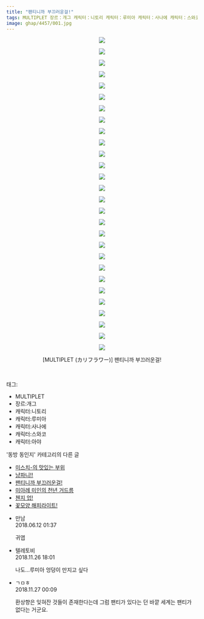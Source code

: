 ```yaml
---
title: "팬티니까 부끄러운걸!"
tags: MULTIPLET 장르：개그 캐릭터：니토리 캐릭터：루미아 캐릭터：사나에 캐릭터：스와코 캐릭터：아야 カリフラワー 동방_동인지
image: ghap/4457/001.jpg
---
```

<div class="article">
<p style="text-align: center; clear: none; float: none;"><img src="{{ site.nasurl }}/ghap/4457/001.jpg"/></p>
<p style="text-align: center; clear: none; float: none;"><img src="{{ site.nasurl }}/ghap/4457/002.jpg"/></p>
<p style="text-align: center; clear: none; float: none;"><img src="{{ site.nasurl }}/ghap/4457/003.jpg"/></p>
<p style="text-align: center; clear: none; float: none;"><img src="{{ site.nasurl }}/ghap/4457/004.jpg"/></p>
<p style="text-align: center; clear: none; float: none;"><img src="{{ site.nasurl }}/ghap/4457/005.jpg"/></p>
<p style="text-align: center; clear: none; float: none;"><img src="{{ site.nasurl }}/ghap/4457/006.jpg"/></p>
<p style="text-align: center; clear: none; float: none;"><img src="{{ site.nasurl }}/ghap/4457/007.jpg"/></p>
<p style="text-align: center; clear: none; float: none;"><img src="{{ site.nasurl }}/ghap/4457/008.jpg"/></p>
<p style="text-align: center; clear: none; float: none;"><img src="{{ site.nasurl }}/ghap/4457/009.jpg"/></p>
<p style="text-align: center; clear: none; float: none;"><img src="{{ site.nasurl }}/ghap/4457/010.jpg"/></p>
<p style="text-align: center; clear: none; float: none;"><img src="{{ site.nasurl }}/ghap/4457/011.jpg"/></p>
<p style="text-align: center; clear: none; float: none;"><img src="{{ site.nasurl }}/ghap/4457/012.jpg"/></p>
<p style="text-align: center; clear: none; float: none;"><img src="{{ site.nasurl }}/ghap/4457/013.jpg"/></p>
<p style="text-align: center; clear: none; float: none;"><img src="{{ site.nasurl }}/ghap/4457/014.jpg"/></p>
<p style="text-align: center; clear: none; float: none;"><img src="{{ site.nasurl }}/ghap/4457/015.jpg"/></p>
<p style="text-align: center; clear: none; float: none;"><img src="{{ site.nasurl }}/ghap/4457/016.jpg"/></p>
<p style="text-align: center; clear: none; float: none;"><img src="{{ site.nasurl }}/ghap/4457/017.jpg"/></p>
<p style="text-align: center; clear: none; float: none;"><img src="{{ site.nasurl }}/ghap/4457/018.jpg"/></p>
<p style="text-align: center; clear: none; float: none;"><img src="{{ site.nasurl }}/ghap/4457/019.jpg"/></p>
<p style="text-align: center; clear: none; float: none;"><img src="{{ site.nasurl }}/ghap/4457/020.jpg"/></p>
<p style="text-align: center; clear: none; float: none;"><img src="{{ site.nasurl }}/ghap/4457/021.jpg"/></p>
<p style="text-align: center; clear: none; float: none;"><img src="{{ site.nasurl }}/ghap/4457/022.jpg"/></p>
<p style="text-align: center; clear: none; float: none;"><img src="{{ site.nasurl }}/ghap/4457/023.jpg"/></p>
<p style="text-align: center; clear: none; float: none;"><img src="{{ site.nasurl }}/ghap/4457/024.jpg"/></p>
<p style="text-align: center; clear: none; float: none;"><img src="{{ site.nasurl }}/ghap/4457/025.jpg"/></p>
<p style="text-align: center; clear: none; float: none;"><img src="{{ site.nasurl }}/ghap/4457/026.jpg"/></p>
<p style="text-align: center; clear: none; float: none;"><img src="{{ site.nasurl }}/ghap/4457/027.jpg"/></p>
<p style="text-align: center; clear: none; float: none;"><img src="{{ site.nasurl }}/ghap/4457/028.jpg"/></p>
<p style="text-align: center; clear: none; float: none;">[MULTIPLET (カリフラワー)] 팬티니까 부끄러운걸!</p>
<p><br/></p>
</div><div class="tagTrail">
<p>태그: </p>
<ul>
<li>MULTIPLET</li>
<li>장르:개그</li>
<li>캐릭터:니토리</li>
<li>캐릭터:루미아</li>
<li>캐릭터:사나에</li>
<li>캐릭터:스와코</li>
<li>캐릭터:아야</li>
</ul>
</div><div class="another">
<p>'동방 동인지' 카테고리의 다른 글</p>
<ul>
<li><a href="/2018-06-11-ghap_4459">미스치-의 맛있는 부위</a></li>
<li><a href="/2018-06-11-ghap_4458">냥파니!!</a></li>
<li><a href="/2018-06-11-ghap_4457">팬티니까 부끄러운걸!</a></li>
<li><a href="/2018-06-11-ghap_4456">미아례 미인의 천년 거드름</a></li>
<li><a href="/2018-06-11-ghap_4455">첸지 업!</a></li>
<li><a href="/2018-06-11-ghap_4454">꽃모양 해피라이트!</a></li>
</ul>
</div><div class="cb_module cb_fluid">
<div class="cb_wrt cb_profile">
<div class="comment">
<ul>
<li class="cb_thumb_off" id="comment15269528">
<div class="cb_comment_area">
<div class="cb_info_area">
<div class="cb_section">
<span class="cb_nick_name">만남</span>
</div>
<div class="cb_section">
<span class="cb_date">2018.06.12 01:37 </span>
</div>
</div>
<div class="cb_dsc_comment">
<p class="cb_dsc">
											귀엽
										</p>
</div>
</div></li>
<li class="cb_thumb_off" id="comment15378799">
<div class="cb_comment_area">
<div class="cb_info_area">
<div class="cb_section">
<span class="cb_nick_name">텔레토비</span>
</div>
<div class="cb_section">
<span class="cb_date">2018.11.26 18:01 </span>
</div>
</div>
<div class="cb_dsc_comment">
<p class="cb_dsc">
											나도...루미아 엉덩이 만지고 싶다
										</p>
</div>
</div></li>
<li class="cb_thumb_off" id="comment15378932">
<div class="cb_comment_area">
<div class="cb_info_area">
<div class="cb_section">
<span class="cb_nick_name">ㄱㅁㅎ</span>
</div>
<div class="cb_section">
<span class="cb_date">2018.11.27 00:09 </span>
</div>
</div>
<div class="cb_dsc_comment">
<p class="cb_dsc">
											환상향은 잊혀잔 것들이 존재한다는데 그럼 팬티가 있다는 던 바깥 세계는 팬티가 없다는 거군요.
										</p>
</div>
</div></li>
</ul>
</div>
</div><!-- commentList close -->
</div>